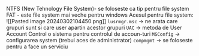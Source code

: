 NTFS (New Tehnology File System)- se foloseste ca tip pentru file system
FAT - este file system mai veche pentru windows
Acesul pentru file system:
![[Pasted image 20240302104450.png]]
`lusrmgr.msc` -> ne arata care grupuri sunt si care user apartin acestor grupuri
`UAC` -> metoda de User Account Control o sistema pentru controlul de accoun-turi
``MSConfig`` -> configurarea system (trebui aces de administrator) 
`compmgmt` -> se foloseste pentru a face un serviciu